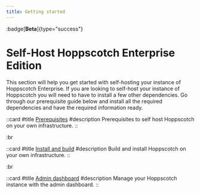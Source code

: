 ```yaml
---
title: Getting started
---
```


:badge[**Beta**]{type="success"}

# Self-Host Hoppscotch Enterprise Edition

This section will help you get started with self-hosting your instance of Hoppscotch Enterprise. If you are looking to self-host your instance of Hoppscotch you will need to have to install a few other dependencies. Go through our prerequisite guide below and install all the required dependencies and have the required information ready.

::card
#title
[Prerequisites](/documentation/self-host/enterprise-edition/prerequisites)
#description
Prerequisites to self host Hoppscotch on your own infrastructure.
::

:br

::card
#title
[Install and build](/documentation/self-host/enterprise-edition/install-and-build)
#description
Build and install Hoppscotch on your own infrastructure.
::

:br

::card
#title
[Admin dashboard](/documentation/self-host/enterprise-edition/admin-dashboard)
#description
Manage your Hoppscotch instance with the admin dashboard.
::


